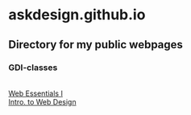 # askdesign.github.io
<h2>Directory for my public webpages</h2>
<h3>GDI-classes</h3>
&nbsp;<br />
<a href="https://askdesign.github.io/gdi-html-css/web-design-1/">Web Essentials I</a><br />
<a href="https://askdesign.github.io/Intro-to-Web-Design/">Intro. to Web Design</a>
